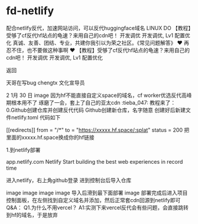 # fd-netlify
配合netlify反代，加速网站访问，可以反代huggingface域名
LINUX DO
【教程】受够了cf反代hf站点的龟速？来用自己的cdn吧！
开发调优
开发调优, Lv1
配置优化
真诚、友善、团结、专业，共建你我引以为荣之社区。《常见问题解答》
❤️ 再忍不住，也不要做这种事啊 ❤️
【教程】受够了cf反代hf站点的龟速？来用自己的cdn吧！ 
开发调优
开发调优, Lv1
配置优化

返回

天哥在写bug
chengtx
文化宣导员

2
1月 30 日
image
因为hf不能直接自定义space的域名，cf worker优选反代高峰期根本用不了
琢磨了一会，套上了自己的亚太cdn :tieba_047:
教程来了：
0.Github创建仓库并创建反代代码
Github创建新仓库，名字随意
创建好后新建文件netlify.toml 代码如下

[[redirects]]
  from = "/*"
  to = "https://xxxxx.hf.space/:splat"
  status = 200
把里面的xxxxx.hf.space换成你的hf链接

1.到netlify部署

app.netlify.com
Netlify
Start building the best web experiences in record time

进入netlify，右上角github登录
进到控制台后导入仓库

image
image
image
image
导入后滑到最下面部署
image
部署完成后进入项目控制面板，在左侧找到自定义域名并添加，然后正常套cdn回源到netlify即可
Q&A：
Q1.为什么不用vercel？
A1:实测下来vercel反代会有些问题，会直接跳转到hf的域名，于是放弃
